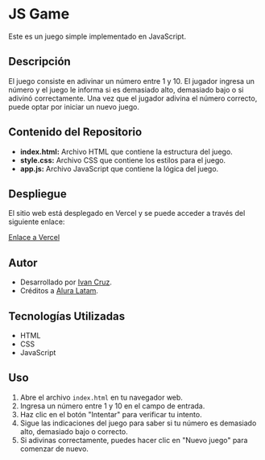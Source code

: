 # JS Game

Este es un juego simple implementado en JavaScript.

## Descripción

El juego consiste en adivinar un número entre 1 y 10. El jugador ingresa un número y el juego le informa si es demasiado alto, demasiado bajo o si adivinó correctamente. Una vez que el jugador adivina el número correcto, puede optar por iniciar un nuevo juego.

## Contenido del Repositorio

- **index.html:** Archivo HTML que contiene la estructura del juego.
- **style.css:** Archivo CSS que contiene los estilos para el juego.
- **app.js:** Archivo JavaScript que contiene la lógica del juego.

## Despliegue

El sitio web está desplegado en Vercel y se puede acceder a través del siguiente enlace:

[Enlace a Vercel](https://vercel.com/ivanmx19s-projects/juego-secreto)

## Autor

- Desarrollado por [Ivan Cruz](https://www.linkedin.com/in/ivan-cruz-1906mx/).
- Créditos a [Alura Latam](https://www.linkedin.com/in/ivan-cruz-1906mx/).

## Tecnologías Utilizadas

- HTML
- CSS
- JavaScript

## Uso

1. Abre el archivo `index.html` en tu navegador web.
2. Ingresa un número entre 1 y 10 en el campo de entrada.
3. Haz clic en el botón "Intentar" para verificar tu intento.
4. Sigue las indicaciones del juego para saber si tu número es demasiado alto, demasiado bajo o correcto.
5. Si adivinas correctamente, puedes hacer clic en "Nuevo juego" para comenzar de nuevo.

